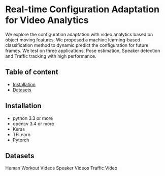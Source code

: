 
# Real-time Configuration Adaptation for Video Analytics
We explore the configuration adaptation with video analytics based on object moving features.
We proposed a machine learning-based classification method to dynamic predict the configuration for future frames.
We test on three applications: Pose estimation, Speaker detection and Traffic tracking with high performance.


## Table of content

- [Installation](#installation)
- [Datasets](#datasets)

## Installation  

- python 3.3 or more
- opencv 3.4 or more  
- Keras
- TFLearn
- Pytorch


## Datasets
Human Workout Videos
Speaker Videos
Traffic Video






